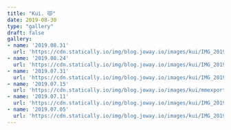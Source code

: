 ```yaml
---
title: "Kui. 😾"
date: 2019-08-30
type: "gallery"
draft: false
gallery:
- name: '2019.08.31'
  url: 'https://cdn.statically.io/img/blog.joway.io/images/kui/IMG_20190831_191500.jpg?quality=70'
- name: '2019.08.24'
  url: 'https://cdn.statically.io/img/blog.joway.io/images/kui/IMG_20190824_204700.jpg?quality=70'
- name: '2019.07.31'
  url: 'https://cdn.statically.io/img/blog.joway.io/images/kui/IMG_20190731_225526.jpg?quality=70'
- name: '2019.07.15'
  url: 'https://cdn.statically.io/img/blog.joway.io/images/kui/mmexport1563203324319.jpg?quality=70'
- name: '2019.07.11'
  url: 'https://cdn.statically.io/img/blog.joway.io/images/kui/IMG_20190711_003011-edited.jpg?quality=70'
- name: '2019.07.05'
  url: 'https://cdn.statically.io/img/blog.joway.io/images/kui/IMG_20190705_202300.jpg?quality=70'
---
```

